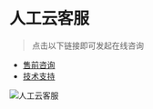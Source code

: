 # 人工云客服

> 点击以下链接即可发起在线咨询

- [售前咨询](http://service.taobao.com/support/minerva/beta_robot_main.htm?sourceId=1625164112)
- [技术支持](http://service.taobao.com/support/minerva/beta_robot_main.htm?sourceId=1625164907)

![人工云客服](http://img.alicdn.com/tps/TB1JhzeMpXXXXXeXXXXXXXXXXXX-938-542.jpg)